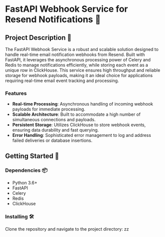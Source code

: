 # FastAPI Webhook Service for Resend Notifications 🚀

## Project Description 📝

The FastAPI Webhook Service is a robust and scalable solution designed to handle real-time email notification webhooks from Resend. Built with FastAPI, it leverages the asynchronous processing power of Celery and Redis to manage notifications efficiently, while storing each event as a unique row in ClickHouse. This service ensures high throughput and reliable storage for webhook payloads, making it an ideal choice for applications requiring real-time email event tracking and processing.

### Features

- **Real-time Processing**: Asynchronous handling of incoming webhook payloads for immediate processing.
- **Scalable Architecture**: Built to accommodate a high number of simultaneous connections and payloads.
- **Persistent Storage**: Utilizes ClickHouse to store webhook events, ensuring data durability and fast querying.
- **Error Handling**: Sophisticated error management to log and address failed deliveries or database insertions.

## Getting Started 🏁

### Dependencies 📦

- Python 3.6+
- FastAPI
- Celery
- Redis
- ClickHouse

### Installing 🛠️

Clone the repository and navigate to the project directory:
zz